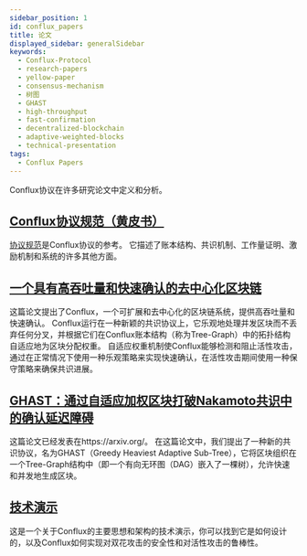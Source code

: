 ```yaml
---
sidebar_position: 1
id: conflux_papers
title: 论文
displayed_sidebar: generalSidebar
keywords:
  - Conflux-Protocol
  - research-papers
  - yellow-paper
  - consensus-mechanism
  - 树图
  - GHAST
  - high-throughput
  - fast-confirmation
  - decentralized-blockchain
  - adaptive-weighted-blocks
  - technical-presentation
tags:
  - Conflux Papers
---
```


Conflux协议在许多研究论文中定义和分析。

## [Conﬂux协议规范（黄皮书）](https://www.confluxnetwork.org/files/Conflux_Protocol_Specification.pdf)
[协议规范](https://www.confluxnetwork.org/files/Conflux_Protocol_Specification.pdf)是Conflux协议的参考。 它描述了账本结构、共识机制、工作量证明、激励机制和系统的许多其他方面。

## [一个具有高吞吐量和快速确认的去中心化区块链](https://www.usenix.org/conference/atc20/presentation/li-chenxing)
这篇论文提出了Conflux，一个可扩展和去中心化的区块链系统，提供高吞吐量和快速确认。 Conflux运行在一种新颖的共识协议上，它乐观地处理并发区块而不丢弃任何分叉，并根据它们在Conflux账本结构（称为Tree-Graph）中的拓扑结构自适应地为区块分配权重。 自适应权重机制使Conflux能够检测和阻止活性攻击，通过在正常情况下使用一种乐观策略来实现快速确认，在活性攻击期间使用一种保守策略来确保共识进展。

## [GHAST：通过自适应加权区块打破Nakamoto共识中的确认延迟障碍](https://arxiv.org/abs/2006.01072)
这篇论文已经发表在https://arxiv.org/。 在这篇论文中，我们提出了一种新的共识协议，名为GHAST（Greedy Heaviest Adaptive Sub-Tree），它将区块组织在一个Tree-Graph结构中（即一个有向无环图（DAG）嵌入了一棵树），允许快速和并发地生成区块。

## [技术演示](https://confluxnetwork.org/files/Conflux_Technical_Presentation_20200309.pdf)
这是一个关于Conflux的主要思想和架构的技术演示，你可以找到它是如何设计的，以及Conflux如何实现对双花攻击的安全性和对活性攻击的鲁棒性。

